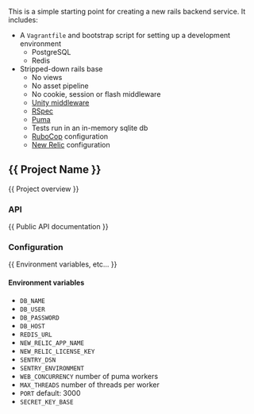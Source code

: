 This is a simple starting point for creating a new rails backend service. It
includes:

- A `Vagrantfile` and bootstrap script for setting up a development environment
  - PostgreSQL
  - Redis
- Stripped-down rails base
  - No views
  - No asset pipeline
  - No cookie, session or flash middleware
  - [Unity middleware](https://github.com/pocket-playlab/unity-middleware)
  - [RSpec](https://github.com/rspec/rspec-rails)
  - [Puma](https://github.com/puma/puma)
  - Tests run in an in-memory sqlite db
  - [RuboCop](https://github.com/bbatsov/rubocop) configuration
  - [New Relic](http://newrelic.com/) configuration


{{ Project Name }}
------------------

{{ Project overview }}

### API

{{ Public API documentation }}

### Configuration

{{ Environment variables, etc... }}

#### Environment variables

- `DB_NAME`
- `DB_USER`
- `DB_PASSWORD`
- `DB_HOST`
- `REDIS_URL`
- `NEW_RELIC_APP_NAME`
- `NEW_RELIC_LICENSE_KEY`
- `SENTRY_DSN`
- `SENTRY_ENVIRONMENT`
- `WEB_CONCURRENCY` number of puma workers
- `MAX_THREADS` number of threads per worker
- `PORT` default: 3000
- `SECRET_KEY_BASE`
